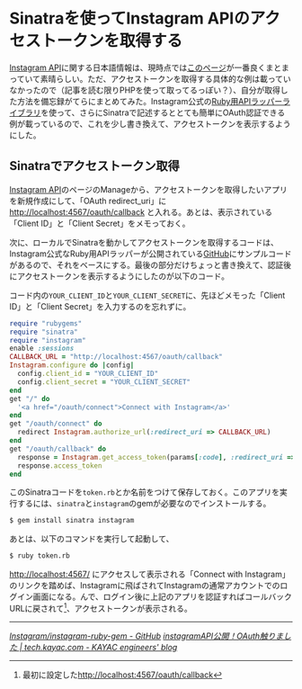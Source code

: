 # <span>Sinatraを使って</span><span>Instagram APIのアクセストークンを取得する</span>

[Instagram API](http://instagr.am/developer/)に関する日本語情報は、現時点では[このページ](http://tech.kayac.com/archive/instagramapi.html)が一番良くまとまっていて素晴らしい。ただ、アクセストークンを取得する具体的な例は載っていなかったので（記事を読む限りPHPを使って取ってるっぽい？）、自分が取得した方法を備忘録がてらにまとめてみた。Instagram公式の[Ruby用APIラッパーライブラリ](https://github.com/Instagram/instagram-ruby-gem)を使って、さらにSinatraで記述するととても簡単にOAuth認証できる例が載っているので、これを少し書き換えて、アクセストークンを表示するようにした。

<!-- READMORE -->

## Sinatraでアクセストークン取得

[Instagram API](http://instagr.am/developer/)のページのManageから、アクセストークンを取得したいアプリを新規作成にして、「OAuth redirect_uri」に <http://localhost:4567/oauth/callback> と入れる。あとは、表示されている「Client ID」と「Client Secret」をメモっておく。

次に、ローカルでSinatraを動かしてアクセストークンを取得するコードは、Instagram公式なRuby用APIラッパーが公開されている[GitHub](https://github.com/Instagram/instagram-ruby-gem)にサンプルコードがあるので、それをベースにする。最後の部分だけちょっと書き換えて、認証後にアクセストークンを表示するようにしたのが以下のコード。

コード内の`YOUR_CLIENT_ID`と`YOUR_CLIENT_SECRET`に、先ほどメモった「Client ID」と「Client Secret」を入力するのを忘れずに。

~~~ ruby
require "rubygems"
require "sinatra"
require "instagram"
enable :sessions
CALLBACK_URL = "http://localhost:4567/oauth/callback"
Instagram.configure do |config|
  config.client_id = "YOUR_CLIENT_ID"
  config.client_secret = "YOUR_CLIENT_SECRET"
end
get "/" do
  '<a href="/oauth/connect">Connect with Instagram</a>'
end
get "/oauth/connect" do
  redirect Instagram.authorize_url(:redirect_uri => CALLBACK_URL)
end
get "/oauth/callback" do
  response = Instagram.get_access_token(params[:code], :redirect_uri => CALLBACK_URL)
  response.access_token
end
~~~

このSinatraコードを`token.rb`とか名前をつけて保存しておく。このアプリを実行するには、`sinatra`と`instagram`のgemが必要なのでインストールする。

~~~ sh
$ gem install sinatra instagram
~~~

あとは、以下のコマンドを実行して起動して、

~~~ sh
$ ruby token.rb
~~~

<http://localhost:4567/> にアクセスして表示される「Connect with Instagram」のリンクを踏めば、Instagramに飛ばされてInstagramの通常アカウントでのログイン画面になる。んで、ログイン後に上記のアプリを認証すればコールバックURLに戻されて[^1]、アクセストークンが表示される。

---

<cite>[Instagram/instagram-ruby-gem - GitHub](https://github.com/Instagram/instagram-ruby-gem)</cite>
<cite>[instagramAPI公開！OAuth触りました | tech.kayac.com - KAYAC engineers' blog](http://tech.kayac.com/archive/instagramapi.html)</cite>

[^1]: 最初に設定した<http://localhost:4567/oauth/callback>
